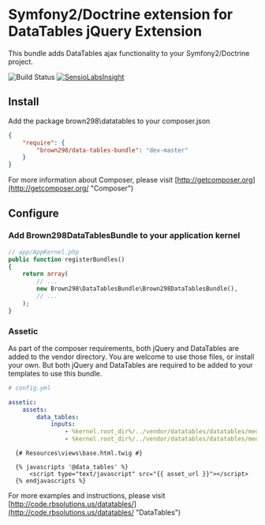 # Symfony2/Doctrine extension for DataTables jQuery Extension

This bundle adds DataTables ajax functionality to your Symfony2/Doctrine project.

![Build Status](http://rbsolutions.dyndns.org:8080/buildStatus/icon?job=DataTables)
[![SensioLabsInsight](https://insight.sensiolabs.com/projects/7fc69c53-74a5-4be0-9bea-c126436369df/mini.png)](https://insight.sensiolabs.com/projects/7fc69c53-74a5-4be0-9bea-c126436369df)

## Install
Add the package brown298\datatables to your composer.json
```json
{
    "require": {
        "brown298/data-tables-bundle": "dev-master"
    }
}
```
For more information about Composer, please visit [http://getcomposer.org](http://getcomposer.org/ "Composer")

## Configure

### Add Brown298DataTablesBundle to your application kernel

```php
// app/AppKernel.php
public function registerBundles()
{
    return array(
        // ...
        new Brown298\DataTablesBundle\Brown298DataTablesBundle(),
        // ...
    );
}
```

### Assetic

As part of the composer requirements, both jQuery and DataTables are added to the vendor directory.  You are welcome
to use those files, or install your own.  But both jQuery and DataTables are required to be added to your templates
to use this bundle.

``` yml
# config.yml

assetic:
    assets:
        data_tables:
            inputs:
                - %kernel.root_dir%/../vendor/datatables/datatables/media/js/jquery.js
                - %kernel.root_dir%/../vendor/datatables/datatables/media/js/jquery.dataTables.js
```

```jinja
  {# Resources\views\base.html.twig #}

  {% javascripts '@data_tables' %}
      <script type="text/javascript" src="{{ asset_url }}"></script>
  {% endjavascripts %}
```

For more examples and instructions, please visit [http://code.rbsolutions.us/datatables/](http://code.rbsolutions.us/datatables/ "DataTables")

